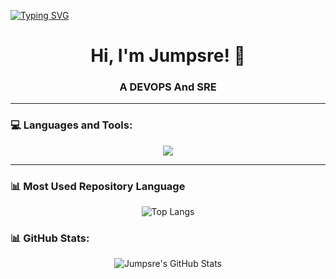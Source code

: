 [![Typing SVG](https://readme-typing-svg.herokuapp.com?color=%2336BCF7&lines=Jumpsre+from+web3)](https://git.io/typing-svg)

<h1 align="center">Hi, I'm Jumpsre! 👋</h1>
<h3 align="center">A  DEVOPS And SRE</h3>

---

### 💻 Languages and Tools:
<p align="center">
  <a href="https://skillicons.dev">
    <img src="https://skillicons.dev/icons?i=git,github,githubactions,docker,linux,ubuntu,debian,ansible,shell,mysql,postgres,mongodb,sqlite,nodejs,ts,react,rust,solidity,php,python,pycharm,postman,nginx,prometheus,grafana,jenkins,aws" />
  </a>
</p>

---

### 📊 Most Used Repository Language
<p align="center">
  <img src="https://github-readme-stats.vercel.app/api/top-langs/?username=jumpsre&theme=tokyonight&layout=pie" alt="Top Langs"/>
</p>

### 📊 GitHub Stats:
<p align="center">
  <img src="https://github-readme-stats.vercel.app/api?username=jumpsre&show_icons=true&include_all_commits=true&hide_rank=false&rank_icon=github&theme=tokyonight" alt="Jumpsre's GitHub Stats"/>
</p>
